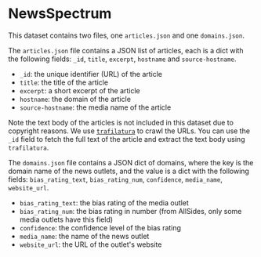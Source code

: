 # NewsSpectrum

This dataset contains two files, one `articles.json` and one `domains.json`.

The `articles.json` file contains a JSON list of articles, each is a dict with the following fields: `_id`, `title`, `excerpt`, `hostname` and `source-hostname`. 
- `_id`: the unique identifier (URL) of the article
- `title`: the title of the article
- `excerpt`: a short excerpt of the article
- `hostname`: the domain of the article
- `source-hostname`: the media name of the article

Note the text body of the articles is not included in this dataset due to copyright reasons. We use [`trafilatura`](https://trafilatura.readthedocs.io/en/latest/) to crawl the URLs. You can use the `_id` field to fetch the full text of the article and extract the text body using `trafilatura`.

The `domains.json` file contains a JSON dict of domains, where the key is the domain name of the news outlets, and the value is a dict with the following fields: `bias_rating_text`, `bias_rating_num`, `confidence`, `media_name`, `website_url`.
- `bias_rating_text`: the bias rating of the media outlet
- `bias_rating_num`: the bias rating in number (from AllSides, only some media outlets have this field)
- `confidence`: the confidence level of the bias rating 
- `media_name`: the name of the news outlet
- `website_url`: the URL of the outlet's website